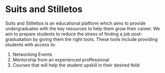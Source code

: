 # Suits and Stilletos 

Suits and Stillettos is an educational platform which aims to provide undergraduates with the key resources to help them grow their career. We aim to prepare students to reduce the stress of finding a job post-graduatation by giving them the right tools. These tools include providing students with access to:

1. Networking Events
2. Mentorship from an experienced proffessional
3. Courses that will help the student upskill in their desired feild 
